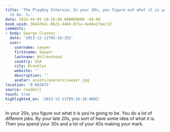 ```yaml
---
title: 'The Playboy Intervie: In your 20s, you figure out what it is you’re going
  to be. Y…'
date: 2016-04-09 18:16:00.600000000 -04:00
book_uuid: 3644764c-0621-4460-871a-4e46e27eec32
comments:
- body: George Clooney
  date: '2013-12-11T05:16:35Z'
  user:
    username: sawyer
    firstname: Sawyer
    lastname: Hollenshead
    country: USA
    city: Brooklyn
    website: ''
    description: ''
    avatar: assets/avatars/sawyer.jpg
location: '0.862875'
source: readmill
touch: true
highlighted_on: '2013-12-11T05:16:16.000Z'
---
```


In your 20s, you figure out what it is you’re going to be. You do a lot of different jobs. By your late 20s, you sort of have some idea of what it is. Then you spend your 30s and a lot of your 40s making your mark.